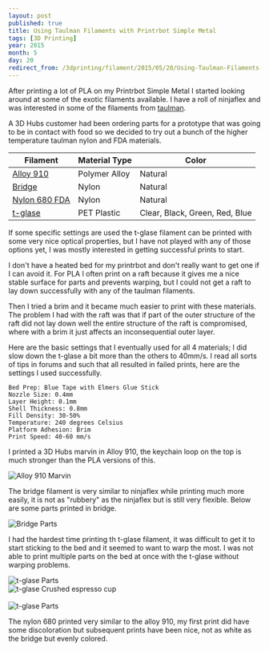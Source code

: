 ```yaml
---
layout: post
published: true
title: Using Taulman Filaments with Printrbot Simple Metal
tags: [3D Printing]
year: 2015
month: 5
day: 20
redirect_from: /3dprinting/filament/2015/05/20/Using-Taulman-Filaments-with-Printrbot-Simple-Metal/
---
```

After printing a lot of PLA on my Printrbot Simple Metal I started looking around at some of the exotic filaments available.  I have a roll of ninjaflex and was interested in some of the filaments from [taulman](http://taulman3d.com/).

A 3D Hubs customer had been ordering parts for a prototype that was going to be in contact with food so we decided to try out a bunch of the higher temperature taulman nylon and FDA materials.

<div class="row">
  <div class="col-sm-8 col-sm-offset-2">
  <table class="table table-bordered table-striped table-hover">
    <thead>
      <tr>
        <th>Filament</th>
        <th>Material Type</th>
        <th>Color</th>
      </tr>
    <thead>
    <tbody>
      <tr>
        <td><a href="http://taulman3d.com/910-features.html">Alloy 910</a></td>
        <td>Polymer Alloy</td>
        <td>Natural</td>
      </tr>
      <tr>
        <td><a href="http://taulman3d.com/bridge-features.html">Bridge</a></td>
        <td>Nylon </td>
        <td>Natural</td>
      </tr>
      <tr>
        <td><a href="http://taulman3d.com/680-features.html">Nylon 680 FDA</a></td>
        <td>Nylon</td>
        <td>Natural</td>
      </tr>
      <tr>
        <td><a href="http://taulman3d.com/t-glase-features.html">t-glase</a></td>
        <td>PET Plastic</td>
        <td>Clear, Black, Green, Red, Blue</td>
      </tr>
    </tbody>
  </table>
  </div>
</div>

If some specific settings are used the t-glase filament can be printed with some very nice optical properties, but I have not played with any of those options yet, I was mostly interested in getting successful prints to start.

I don't have a heated bed for my printrbot and don't really want to get one if I can avoid it.  For PLA I often print on a raft because it gives me a nice stable surface for parts and prevents warping, but I could not get a raft to lay down successfully with any of the taulman filaments.

Then I tried a brim and it became much easier to print with these materials.  The problem I had with the raft was that if part of the outer structure of the raft did not lay down well the entire structure of the raft is compromised, where with a brim it just affects an inconsequential outer layer.

Here are the basic settings that I eventually used for all 4 materials; I did slow down the t-glase a bit more than the others to 40mm/s. I read all sorts of tips in forums and such that all resulted in failed prints, here are the settings I used successfully.

    Bed Prep: Blue Tape with Elmers Glue Stick
    Nozzle Size: 0.4mm
    Layer Height: 0.1mm
    Shell Thickness: 0.8mm
    Fill Density: 30-50%
    Temperature: 240 degrees Celsius
    Platform Adhesion: Brim
    Print Speed: 40-60 mm/s

I printed a 3D Hubs marvin in Alloy 910, the keychain loop on the top is much stronger than the PLA versions of this.

<img alt="Alloy 910 Marvin" src="//garthvh.com/assets/img/taulman/alloy_910_marvin.jpg" class="img-fluid" />

The bridge filament is very similar to ninjaflex while printing much more easily, it is not as "rubbery" as the ninjaflex but is still very flexible. Below are some parts printed in bridge.

<img alt="Bridge Parts" src="//garthvh.com/assets/img/taulman/bridge_parts.jpg" class="img-fluid" />

I had the hardest time printing th t-glase filament, it was difficult to get it to start sticking to the bed and it seemed to want to warp the most.  I was not able to print multiple parts on the bed at once with the t-glase without warping problems.

<div class="row">
  <div class="col-sm-4">
    <img alt="t-glase Parts" src="//garthvh.com/assets/img/taulman/tglase_parts.jpg" class="img-fluid" />
  </div>
  <div class="col-sm-8">
    <img alt="t-glase Crushed espresso cup" src="//garthvh.com/assets/img/taulman/crushed_coffee_cup.jpg" class="img-fluid" />
  </div>
</div>
<div class="row">
  <div class="col-sm-8 col-sm-offset-2">
  <br/>
      <img alt="t-glase Parts" src="//garthvh.com/assets/img/taulman/tglase_auger.jpg" class="img-fluid" />
  </div>
</div>

The nylon 680 printed very similar to the alloy 910, my first print did have some discoloration but subsequent prints have been nice, not as white as the bridge but evenly colored.
